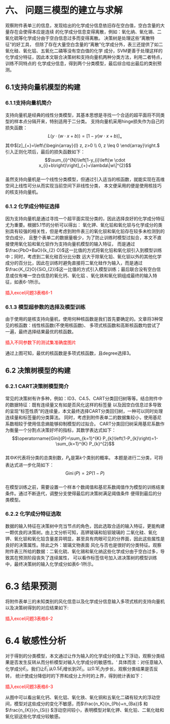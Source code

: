 <style>
    .red{
        color:red;
    }
</style>

# 六、 问题三模型的建立与求解
观察附件表单三的信息，发现给出的化学成分信息依旧存在空白值，空白含量的大量存在会使得本应是连续
的化学成分信息变得离散，例如：氧化纳、氧化锡、二氧化硫等化学成分由于空白信息过多而变得离散。
决策树是处理这些“离散特征”的好工具，
但除了存在大量空白含量的“离散”化学成分外，表三还提供了如二氧化硅、氧化铝、五氧化二磷等没有空白值的化学
成分，SVM更善于处理这样的化学成分特征，因此本文联合决策树和支持向量机两种分类方法，利用二者特点，训练不同特点的
化学成分信息，得到两个分类模型，最后综合给出最后的类别预测。
## 6.1支持向量机模型的构建
### 6.1.1支持向量机简介
支持向量机是经典的线性分类模型，其基本思想是寻找一个合适的超平面将不同类型的样本点分隔开来，特别适用于二分类。
支持向量机采用hinge损失作为自己的损失函数：
$$L(y \cdot(w \cdot x+b))=[1-y(w \cdot x+b)]_{+}$$
其中$[z]_{+}=\left\{\begin{array}{l}
z, z>0 \\
0, z \leq 0
\end{array}\right.$  
引入正则化项后，最后的损失函数如下：
$$\sum_{i}^{N}\left[1-y_{i}\left(w \cdot x_{i}+b\right)\right]_{+}+\lambda\|w\|^{2}$$  
虽然支持向量机是一个线性分类模型，但通过引入适当的核函数，就能实现在高维空间上线性可分从而实现当前空间下非线性分类，
本文便采用的便是使用核技巧的核支持向量机。

### 6.1.2 化学成分特征选择
因为支持向量机是通过寻找一个超平面实现分类的，因此选择良好的化学成分特征尤为重要。根据5.1节的分析可以得出：
氧化钾、氧化铅和氧化钡与化学成分的类别具有较强的相关性，但是考虑到附件表三的氧化钡和氧化铅存在较多未检测到的空白成分，
且整个表单二的数据量极少，为了防止训练时模型过拟合，本文不直接使用氧化铅和氧化钡作为支持向量机模型的输入特征，
而是通过$\frac{PbO+BaO}{k_{2} O}$这一比值的方式将氧化铅和氧化钡引入到模型训练中；同时，考虑到二氧化硅百分比分数
远大于除氧化铅、氧化钡以外的其他化学成分的百分比，因此在训练时避免直接将二氧化硅作为输入，而是通过
$\frac{K_{2}O}{SiO_{2}}$这一比值的方式引入模型训练；最后联合没有空白信息或仅有唯一空白信息的氧化钙、氧化铝
、氧化铁和氧化铜组成最终的输入特征，如表6-1所示。
<p class=red>插入excel问题3表格6-1 </p>

### 6.1.3 模型超参数的选择及模型训练
由于使用的是核支持向量机，使用何种核函数是我们首先要确定的。文章将3种常见的核函数：线性核函数(不使用核函数)、
多项式核函数和高斯核函数均尝试了一遍，最终选择结果最优的核函数。
<p class=red>插入不同参数下的测试集准确度图片 </p>  
通过上图可知，最优的核函数是多项式核函数，且degree选择3。

## 6.2 决策树模型的构建
### 6.2.1 CART决策树模型简介
常见的决策树有许多种，例如：ID3、C4.5、CART分类回归树等等。结合附件中的数据特征：既有连续量又有如是否风化这样的标签量
以及因空白信息过多导致的呈现“标签性质”的连续量，本文最终选择CART分类回归树，一种可以同时处理连续量和标签量的分类算法。
同时，考虑到附件表单二的数据集较小，使用基尼系数相较于使用信息熵能够抑制模型的过拟合。
CART分类回归树采用基尼系数作为衡量一个分割点决策好坏的指标，其数学表达式如下：
$$\operatorname{Gini}(P)=\sum_{k=1}^{K} P_{k}\left(1-P_{k}\right)=1-\sum_{k=1}^{K} P_{k}^{2}$$  
其中$K$代表将分类的总类别数，$P_k$是第$k$个类别的概率。
本题是进行二分类，可将表达式进一步化简如下：
$$\operatorname{Gini}(P)=2 P(1-P)$$  
在模型训练之前，需要设置一个样本个数阈值和基尼系数阈值作为模型的训练结束条件。通过不断迭代，调整分支使得最后的决策树满足阈值条件
便得到最后的分类模型。
### 6.2.2 化学成分特征选取
数据的输入特征在决策树中充当节点的角色，因此选取合适的输入特征，更能构建一颗优良的决策树。由上文分析可知，高钾玻璃和铅钡玻璃的
二氧化硅、氧化钾、氧化钡和氧化铅含量差异明显，甚至具有肉眼可见的分界面，因此这些属性是良好的决策属性。除此之外：玻璃文物表面
风化与否也是很好的分类特征。观察附件表三所给的数据：二氧化硫、氧化锡和氧化纳这些化学成分由于空白过多，导致其在预测阶段丧失了连续属性，
可以看作标签信号加入进决策树的模型训练中，最终决策树的输入化学成分如表6-1所示。


# 6.3 结果预测
将附件表单三的未知类别的风化信息以及化学成分信息输入多项式核的支持向量机以及决策树得到的对应结果如下:
<p class=red>插入excel问题3表格6-2 </p>

# 6.4 敏感性分析
对于得到的分类模型，本文通过让作为输入的化学成分的值上下浮动，观察分类结果是否发生反转从而分析模型对输入化学成分的敏感性。‘
具体而言：对任意输入化学成分$E_i$，我们让$E_{i}^'$从$0.5E_i$增长到$2E_i$，以$0.1E_i$为步长，观察分类结果是否反转，
统计使成分降低时的下界和成分上升时的上界，得到统计表如下：  
<p class=red>插入excel问题3表格6-3 </p>
从图中可以看出氧化钙、氧化铝、氧化铁、氧化铜和五氧化二磷有较大的浮动空间，模型对这些成分的变化不敏感，而$\frac{n_K}{n_{Pb}+n_{Ba}}$
和$\frac{n_{K}}{n_{Si}} $浮动空间较小，表明模型对氧化钾、氧化铅、二氧化硅和氧化钡这些化学成分较敏感。